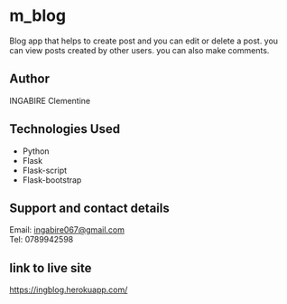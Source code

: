 # m_blog
Blog app that helps to create post and you can edit or delete a post. you can view posts created by other users. you can also make comments.

## Author
INGABIRE Clementine

## Technologies Used
 * Python
 * Flask
 * Flask-script
 * Flask-bootstrap
 
  
## Support and contact details
Email: ingabire067@gmail.com<br>
Tel: 0789942598

## link to live site
https://ingblog.herokuapp.com/
